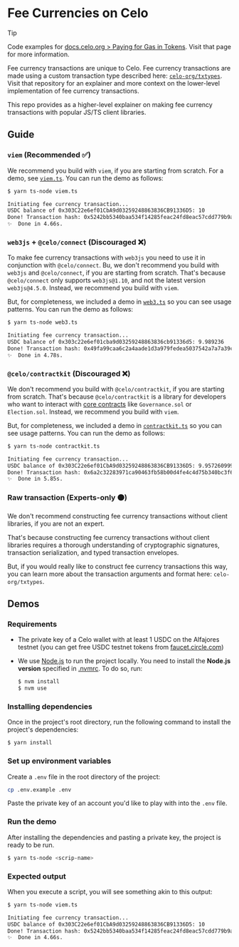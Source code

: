 # Fee Currencies on Celo

> [!TIP] 
> Code examples for [docs.celo.org > Paying for Gas in Tokens](https://docs.celo.org/protocol/transaction/erc20-transaction-fees#alfajores-testnet).
> Visit that page for more information.

Fee currency transactions are unique to Celo. Fee currency transactions are made using a custom
transaction type described here: [`celo-org/txtypes`](https://github.com/celo-org/txtypes). Visit
that repository for an explainer and more context on the lower-level implementation of fee currency
transactions.

This repo provides as a higher-level explainer on making fee currency transactions with popular
JS/TS client libraries.

## Guide

### `viem` (Recommended ✅)

We recommend you build with `viem`, if you are starting from scratch. For a demo, see
[`viem.ts`](/viem.ts). You can run the demo as follows:

```sh
$ yarn ts-node viem.ts

Initiating fee currency transaction...
USDC balance of 0x303C22e6ef01CbA9d03259248863836CB91336D5: 10
Done! Transaction hash: 0x5242bb5340baa534f14285feac24fd8eac57cdd779b9a5cb2e88bbb5c3e6bb3d
✨  Done in 4.66s.
```

### `web3js` + `@celo/connect` (Discouraged ❌)

To make fee currency transactions with `web3js` you need to use it in conjunction with
`@celo/connect`. Bu, we don't recommend you build with `web3js` and `@celo/connect`, if you are
starting from scratch. That's because `@celo/connect` only supports `web3js@1.10`, and not the 
latest version `web3js@4.5.0`. Instead, we recommend you build with `viem`. 

But, for completeness, we included a demo in
[`web3.ts`](/web3.ts) so you can see usage patterns. You can run the demo as follows:

```sh
$ yarn ts-node web3.ts

Initiating fee currency transaction...
USDC balance of 0x303c22e6ef01cba9d03259248863836cb91336d5: 9.989236
Done! Transaction hash: 0x49fa99caa6c2a4aade1d3a979fedea5037542a7a7a39c70eeec14b7661a9b030
✨  Done in 4.78s.
```

### `@celo/contractkit` (Discouraged ❌)

We don't recommend you build with `@celo/contractkit`, if you are starting from scratch.
That's because `@celo/contractkit` is a library for developers who want to interact with
[core contracts](https://docs.celo.org/contract-addresses) like `Governance.sol` or `Election.sol`.
Instead, we recommend you build with `viem`. 

But, for completeness, we included a demo in [`contractkit.ts`](/contractkit.ts) so you can see 
usage patterns. You can run the demo as follows:

```sh
$ yarn ts-node contractkit.ts

Initiating fee currency transaction...
USDC balance of 0x303C22e6ef01CbA9d03259248863836CB91336D5: 9.957260999999999
Done! Transaction hash: 0x6a2c32283971ca90463fb58b00d4fe4c4d75b340bc3f646667a4bdc368f31a65
✨  Done in 5.85s.
```

### Raw transaction (Experts-only 🟠)

We don't recommend constructing fee currency transactions without client libraries, if you are not
an expert.

That's because constructing fee currency transactions without client libraries requires a thorough
understanding of cryptographic signatures, transaction serialization, and typed transaction
envelopes.

But, if you would really like to construct fee currency transactions this way, you can learn more
about the transaction arguments and format here: `celo-org/txtypes`.

## Demos

### Requirements

-   The private key of a Celo wallet with at least 1 USDC on the Alfajores testnet (you can get free
    USDC testnet tokens from [faucet.circle.com](https://faucet.circle.com/))

-   We use [Node.js](https://nodejs.org/en/) to run the project locally. You need to install the
    **Node.js version** specified in [.nvmrc](./.nvmrc). To do so, run:

    ```sh
    $ nvm install
    $ nvm use
    ```

### Installing dependencies

Once in the project's root directory, run the following command to install the project's
dependencies:

```sh
$ yarn install
```

### Set up environment variables

Create a `.env` file in the root directory of the project:

```sh
cp .env.example .env
```

Paste the private key of an account you'd like to play with into the `.env` file.

### Run the demo

After installing the dependencies and pasting a private key, the project is ready to be run.

```sh
$ yarn ts-node <scrip-name>
```

### Expected output

When you execute a script, you will see something akin to this output:

```sh
$ yarn ts-node viem.ts

Initiating fee currency transaction...
USDC balance of 0x303C22e6ef01CbA9d03259248863836CB91336D5: 10
Done! Transaction hash: 0x5242bb5340baa534f14285feac24fd8eac57cdd779b9a5cb2e88bbb5c3e6bb3d
✨  Done in 4.66s.
```
